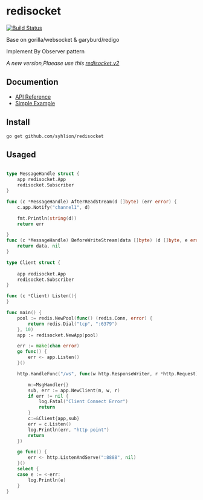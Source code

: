 # redisocket
[![Build Status](https://travis-ci.org/syhlion/redisocket.svg?branch=master)](https://travis-ci.org/syhlion/redisocket)

Base on gorilla/websocket & garyburd/redigo

Implement By Observer pattern

*A new version,Plaease use this [redisocket.v2](https://www.github.com/syhlion/redisocket.v2)*

## Documention

* [API Reference](https://godoc.org/github.com/syhlion/redisocket)
* [Simple Example](https://github.com/syhlion/redisocket/blob/master/example/main.go)

## Install

`go get github.com/syhlion/redisocket`

## Usaged

``` go

type MessageHandle struct {
	app redisocket.App
	redisocket.Subscriber
}

func (c *MessageHandle) AfterReadStream(d []byte) (err error) {
	c.app.Notify("channel1", d)

	fmt.Println(string(d))
	return err

}
func (c *MessageHandle) BeforeWriteStream(data []byte) (d []byte, e error) {
	return data, nil
}

type Client struct {
    
	app redisocket.App
	redisocket.Subscriber
}

func (c *Client) Listen(){
}

func main() {
	pool := redis.NewPool(func() (redis.Conn, error) {
		return redis.Dial("tcp", ":6379")
	}, 10)
	app := redisocket.NewApp(pool)

	err := make(chan error)
	go func() {
		err <- app.Listen()
	}()

	http.HandleFunc("/ws", func(w http.ResponseWriter, r *http.Request) {

		m:=MsgHandler{}
		sub, err := app.NewClient(m, w, r)
		if err != nil {
			log.Fatal("Client Connect Error")
			return
		}
		c:=&Client{app,sub}
		err = c.Listen()
		log.Println(err, "http point")
		return
	})

	go func() {
		err <- http.ListenAndServe(":8888", nil)
	}()
	select {
	case e := <-err:
		log.Println(e)
	}
}
```

